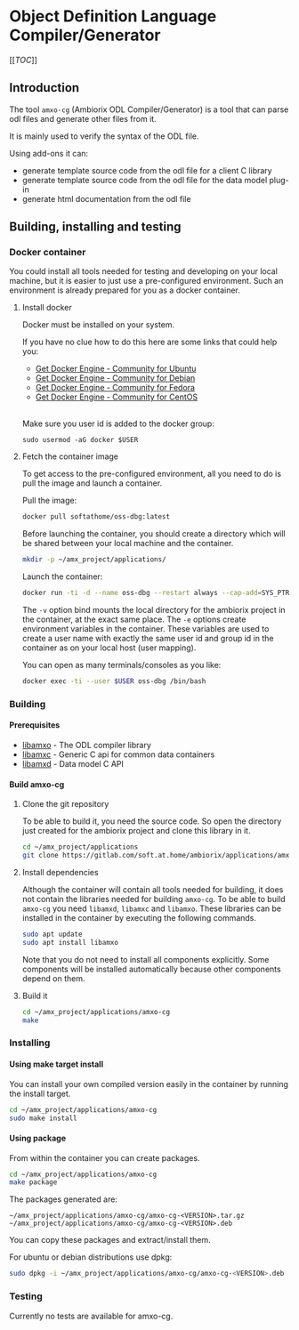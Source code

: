 # Object Definition Language Compiler/Generator

[[_TOC_]]

## Introduction

The tool `amxo-cg` (Ambiorix ODL Compiler/Generator) is a tool that can parse odl files and generate other files from it.

It is mainly used to verify the syntax of the ODL file.

Using add-ons it can:
- generate template source code from the odl file for a client C library
- generate template source code from the odl file for the data model plug-in
- generate html documentation from the odl file

## Building, installing and testing

### Docker container

You could install all tools needed for testing and developing on your local machine, but it is easier to just use a pre-configured environment. Such an environment is already prepared for you as a docker container.

1. Install docker

    Docker must be installed on your system.

    If you have no clue how to do this here are some links that could help you:

    - [Get Docker Engine - Community for Ubuntu](https://docs.docker.com/install/linux/docker-ce/ubuntu/)
    - [Get Docker Engine - Community for Debian](https://docs.docker.com/install/linux/docker-ce/debian/)
    - [Get Docker Engine - Community for Fedora](https://docs.docker.com/install/linux/docker-ce/fedora/)
    - [Get Docker Engine - Community for CentOS](https://docs.docker.com/install/linux/docker-ce/centos/)<br /><br />
    
    Make sure you user id is added to the docker group:

    ```
    sudo usermod -aG docker $USER
    ```
    
1. Fetch the container image

    To get access to the pre-configured environment, all you need to do is pull the image and launch a container.

    Pull the image:

    ```bash
    docker pull softathome/oss-dbg:latest
    ```

    Before launching the container, you should create a directory which will be shared between your local machine and the container.

    ```bash
    mkdir -p ~/amx_project/applications/
    ```

    Launch the container:

    ```bash
    docker run -ti -d --name oss-dbg --restart always --cap-add=SYS_PTRACE --sysctl net.ipv6.conf.all.disable_ipv6=1 -e "USER=$USER" -e "UID=$(id -u)" -e "GID=$(id -g)" -v ~/amx_project/:/home/$USER/amx_project/ softathome/oss-dbg:latest
    ```

    The `-v` option bind mounts the local directory for the ambiorix project in the container, at the exact same place.
    The `-e` options create environment variables in the container. These variables are used to create a user name with exactly the same user id and group id in the container as on your local host (user mapping).

    You can open as many terminals/consoles as you like:

    ```bash
    docker exec -ti --user $USER oss-dbg /bin/bash
    ```

### Building

#### Prerequisites

- [libamxo](https://gitlab.com/soft.at.home/ambiorix/libraries/libamxo) - The ODL compiler library
- [libamxc](https://gitlab.com/soft.at.home/ambiorix/libraries/libamxc) - Generic C api for common data containers
- [libamxd](https://gitlab.com/soft.at.home/ambiorix/libraries/libamxd) - Data model C API

#### Build amxo-cg

1. Clone the git repository

    To be able to build it, you need the source code. So open the directory just created for the ambiorix project and clone this library in it.

    ```bash
    cd ~/amx_project/applications
    git clone https://gitlab.com/soft.at.home/ambiorix/applications/amxo-cg.git
    ``` 

1. Install dependencies

    Although the container will contain all tools needed for building, it does not contain the libraries needed for building `amxo-cg`. To be able to build `amxo-cg` you need `libamxd`, `libamxc` and `libamxo`. These libraries can be installed in the container by executing the following commands. 

    ```bash
    sudo apt update
    sudo apt install libamxo
    ```

    Note that you do not need to install all components explicitly. Some components will be installed automatically because other components depend on them.

1. Build it

    ```bash
    cd ~/amx_project/applications/amxo-cg
    make
    ```

### Installing

#### Using make target install

You can install your own compiled version easily in the container by running the install target.

```bash
cd ~/amx_project/applications/amxo-cg
sudo make install
```

#### Using package

From within the container you can create packages.

```bash
cd ~/amx_project/applications/amxo-cg
make package
```

The packages generated are:

```
~/amx_project/applications/amxo-cg/amxo-cg-<VERSION>.tar.gz
~/amx_project/applications/amxo-cg/amxo-cg-<VERSION>.deb
```

You can copy these packages and extract/install them.

For ubuntu or debian distributions use dpkg:

```bash
sudo dpkg -i ~/amx_project/applications/amxo-cg/amxo-cg-<VERSION>.deb
```

### Testing

Currently no tests are available for amxo-cg.